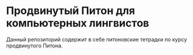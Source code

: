 # Продвинутый Питон для компьютерных лингвистов
Данный репозиторий содержит в себе питоновские тетрадки по курсу продвинутого Питона.
